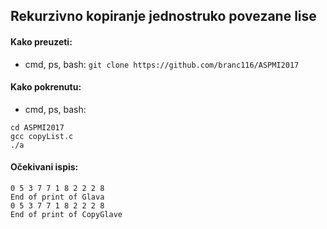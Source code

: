 ## Rekurzivno kopiranje jednostruko povezane lise

#### Kako preuzeti:

* cmd, ps, bash: ``` git clone https://github.com/branc116/ASPMI2017 ```

#### Kako pokrenutu:

* cmd, ps, bash: 
``` 
cd ASPMI2017
gcc copyList.c
./a
```

#### Očekivani ispis:

```
0 5 3 7 7 1 8 2 2 2 8
End of print of Glava
0 5 3 7 7 1 8 2 2 2 8
End of print of CopyGlave
```
